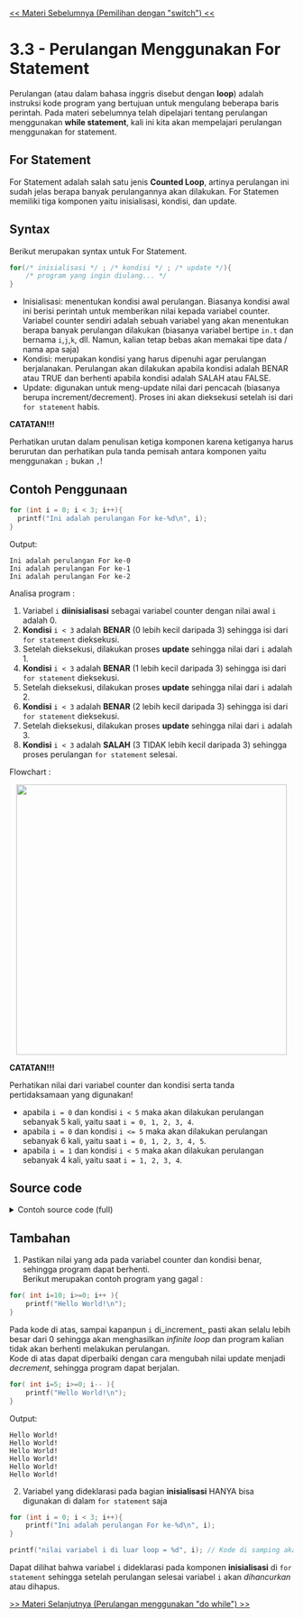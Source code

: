 [<< Materi Sebelumnya (Pemilihan dengan "switch") <<](2-PemilihanDenganSwitch.md)
# 3.3 - Perulangan Menggunakan For Statement

Perulangan (atau dalam bahasa inggris disebut dengan **loop**) adalah instruksi kode program yang bertujuan untuk mengulang beberapa baris perintah. Pada materi sebelumnya telah dipelajari tentang perulangan menggunakan **while statement**, kali ini kita akan mempelajari perulangan menggunakan for statement.

## For Statement
For Statement adalah salah satu jenis **Counted Loop**, artinya perulangan ini sudah jelas berapa banyak perulangannya akan dilakukan. For Statemen memiliki tiga komponen yaitu inisialisasi, kondisi, dan update.

## Syntax
Berikut merupakan syntax untuk For Statement.
```c
for(/* inisialisasi */ ; /* kondisi */ ; /* update */){
    /* program yang ingin diulang... */
}
```
- Inisialisasi: menentukan kondisi awal perulangan. Biasanya kondisi awal ini berisi perintah untuk memberikan nilai kepada variabel counter. Variabel counter sendiri adalah sebuah variabel yang akan menentukan berapa banyak perulangan dilakukan (biasanya variabel bertipe `in.t` dan bernama `i`,`j`,`k`, dll. Namun, kalian tetap bebas akan memakai tipe data / nama apa saja)
- Kondisi: merupakan kondisi yang harus dipenuhi agar perulangan berjalanakan. Perulangan akan dilakukan apabila kondisi adalah BENAR atau TRUE dan berhenti apabila kondisi adalah SALAH atau FALSE.
- Update: digunakan untuk meng-update nilai dari pencacah (biasanya berupa increment/decrement). Proses ini akan dieksekusi setelah isi dari `for statement` habis.

**CATATAN!!!**

Perhatikan urutan dalam penulisan ketiga komponen karena ketiganya harus berurutan dan perhatikan pula tanda pemisah antara komponen yaitu menggunakan `;` bukan `,`!

## Contoh Penggunaan
```c
for (int i = 0; i < 3; i++){
  printf("Ini adalah perulangan For ke-%d\n", i);
}
```
Output:
```
Ini adalah perulangan For ke-0
Ini adalah perulangan For ke-1
Ini adalah perulangan For ke-2
```
Analisa program : 
1. Variabel `i` **diinisialisasi** sebagai variabel counter dengan nilai awal `i` adalah 0.
2. **Kondisi** `i < 3` adalah **BENAR** (0 lebih kecil daripada 3) sehingga isi dari `for statement` dieksekusi.
3. Setelah dieksekusi, dilakukan proses **update** sehingga nilai dari `i` adalah 1.
4. **Kondisi** `i < 3` adalah **BENAR** (1 lebih kecil daripada 3) sehingga isi dari `for statement` dieksekusi.
5. Setelah dieksekusi, dilakukan proses **update** sehingga nilai dari `i` adalah 2.
6. **Kondisi** `i < 3` adalah **BENAR** (2 lebih kecil daripada 3) sehingga isi dari `for statement` dieksekusi.
7. Setelah dieksekusi, dilakukan proses **update** sehingga nilai dari `i` adalah 3.
8. **Kondisi** `i < 3` adalah **SALAH** (3 TIDAK lebih kecil daripada 3) sehingga proses perulangan `for statement` selesai.

Flowchart : 
<p align ="center">  <img width = "480" height "380" src = "https://github.com/XnoahR/KP2022/blob/main/Material/For.png" </p>

**CATATAN!!!**

Perhatikan nilai dari variabel counter dan kondisi serta tanda pertidaksamaan yang digunakan!
- apabila `i = 0` dan kondisi `i < 5` maka akan dilakukan perulangan sebanyak 5 kali, yaitu saat `i = 0, 1, 2, 3, 4`.
- apabila `i = 0` dan kondisi `i <= 5` maka akan dilakukan perulangan sebanyak 6 kali, yaitu saat `i = 0, 1, 2, 3, 4, 5`.
- apabila `i = 1` dan kondisi `i < 5` maka akan dilakukan perulangan sebanyak 4 kali, yaitu saat `i = 1, 2, 3, 4`.

## Source code

<details>
<summary>Contoh source code (full)</summary>

```c
#include <stdio.h>

int main(){
    int count;

    printf("Masukkan jumlah perulangan yang diinginkan : ");
    scanf("%d", &count);
    
    for (int i = 1; i <= count; i++){
        printf("Ini adalah perulangan For ke-%d\n", i);
    }
    return 0;
}

/*
Output:

Masukkan jumlah perulangan yang diinginkan : 4
Ini adalah perulangan For ke-1
Ini adalah perulangan For ke-2
Ini adalah perulangan For ke-3
Ini adalah perulangan For ke-4
*/
```
</details>
    
## Tambahan
1. Pastikan nilai yang ada pada variabel counter dan kondisi benar, sehingga program dapat berhenti.\
Berikut merupakan contoh program yang gagal :
```c
for( int i=10; i>=0; i++ ){
    printf("Hello World!\n");
}
```
Pada kode di atas, sampai kapanpun `i` di_increment_ pasti akan selalu lebih besar dari 0 sehingga akan menghasilkan _infinite loop_ dan program kalian tidak akan berhenti melakukan perulangan.\
Kode di atas dapat diperbaiki dengan cara mengubah nilai update menjadi _decrement_, sehingga program dapat berjalan.
```c
for( int i=5; i>=0; i-- ){
    printf("Hello World!\n");
}
```
Output:
```
Hello World!
Hello World!
Hello World!
Hello World!
Hello World!
Hello World!
```

2. Variabel yang dideklarasi pada bagian **inisialisasi** HANYA bisa digunakan di dalam `for statement` saja
```c
for (int i = 0; i < 3; i++){
    printf("Ini adalah perulangan For ke-%d\n", i);
}

printf("nilai variabel i di luar loop = %d", i); // Kode di samping akan menyebabkan error
```
Dapat dilihat bahwa variabel `i` dideklarasi pada komponen **inisialisasi** di `for statement` sehingga setelah perulangan selesai variabel `i` akan _dihancurkan_  atau dihapus.

[>> Materi Selanjutnya (Perulangan menggunakan "do while") >>](4-PerulanganMenggunakanDoWhile.md)
